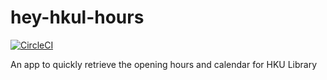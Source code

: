 # hey-hkul-hours
[![CircleCI](https://circleci.com/gh/htbkoo/hey-hkul-hours.svg?style=shield)](https://circleci.com/gh/htbkoo/hey-hkul-hours)

An app to quickly retrieve the opening hours and calendar for HKU Library
